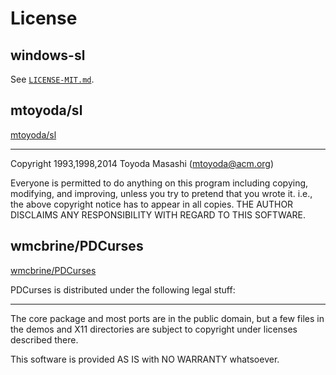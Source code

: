 # License

## windows-sl

See [`LICENSE-MIT.md`](LICENSE-MIT.md).

## mtoyoda/sl

[mtoyoda/sl](https://github.com/mtoyoda/sl)

---

Copyright 1993,1998,2014 Toyoda Masashi (mtoyoda@acm.org)

Everyone is permitted to do anything on this program including copying,
modifying, and improving, unless you try to pretend that you wrote it.
i.e., the above copyright notice has to appear in all copies.
THE AUTHOR DISCLAIMS ANY RESPONSIBILITY WITH REGARD TO THIS SOFTWARE.

## wmcbrine/PDCurses

[wmcbrine/PDCurses](https://github.com/wmcbrine/PDCurses)

PDCurses is distributed under the following legal stuff:

---

The core package and most ports are in the public domain, but a few files in
the demos and X11 directories are subject to copyright under licenses described
there.

This software is provided AS IS with NO WARRANTY whatsoever.

